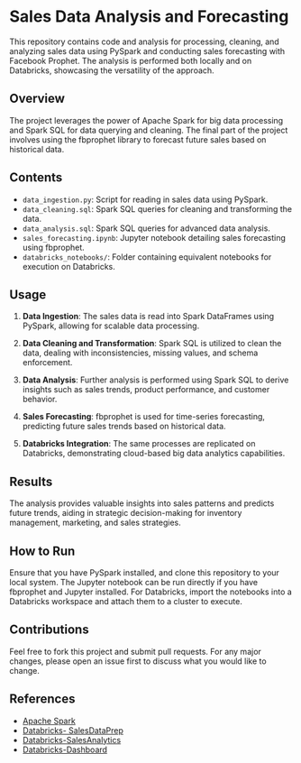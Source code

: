 # Sales Data Analysis and Forecasting

This repository contains code and analysis for processing, cleaning, and analyzing sales data using PySpark and conducting sales forecasting with Facebook Prophet. The analysis is performed both locally and on Databricks, showcasing the versatility of the approach.

## Overview

The project leverages the power of Apache Spark for big data processing and Spark SQL for data querying and cleaning. The final part of the project involves using the fbprophet library to forecast future sales based on historical data.

## Contents

- `data_ingestion.py`: Script for reading in sales data using PySpark.
- `data_cleaning.sql`: Spark SQL queries for cleaning and transforming the data.
- `data_analysis.sql`: Spark SQL queries for advanced data analysis.
- `sales_forecasting.ipynb`: Jupyter notebook detailing sales forecasting using fbprophet.
- `databricks_notebooks/`: Folder containing equivalent notebooks for execution on Databricks.

## Usage

1. **Data Ingestion**: The sales data is read into Spark DataFrames using PySpark, allowing for scalable data processing.
   
2. **Data Cleaning and Transformation**: Spark SQL is utilized to clean the data, dealing with inconsistencies, missing values, and schema enforcement.
   
3. **Data Analysis**: Further analysis is performed using Spark SQL to derive insights such as sales trends, product performance, and customer behavior.
   
4. **Sales Forecasting**: fbprophet is used for time-series forecasting, predicting future sales trends based on historical data.
   
5. **Databricks Integration**: The same processes are replicated on Databricks, demonstrating cloud-based big data analytics capabilities.

## Results

The analysis provides valuable insights into sales patterns and predicts future trends, aiding in strategic decision-making for inventory management, marketing, and sales strategies.

## How to Run

Ensure that you have PySpark installed, and clone this repository to your local system. The Jupyter notebook can be run directly if you have fbprophet and Jupyter installed. For Databricks, import the notebooks into a Databricks workspace and attach them to a cluster to execute.

## Contributions

Feel free to fork this project and submit pull requests. For any major changes, please open an issue first to discuss what you would like to change.


## References

- [Apache Spark](https://spark.apache.org/)
- [Databricks- SalesDataPrep](https://databricks-prod-cloudfront.cloud.databricks.com/public/4027ec902e239c93eaaa8714f173bcfc/2440750105006843/3792990910911030/2307370778381610/latest.html)
- [Databricks-SalesAnalytics](https://databricks-prod-cloudfront.cloud.databricks.com/public/4027ec902e239c93eaaa8714f173bcfc/2440750105006843/4359897715315070/2307370778381610/latest.html)
- [Databricks-Dashboard](https://databricks-prod-cloudfront.cloud.databricks.com/public/4027ec902e239c93eaaa8714f173bcfc/2440750105006843/4359897715315070/2307370778381610/latest.html)
  

